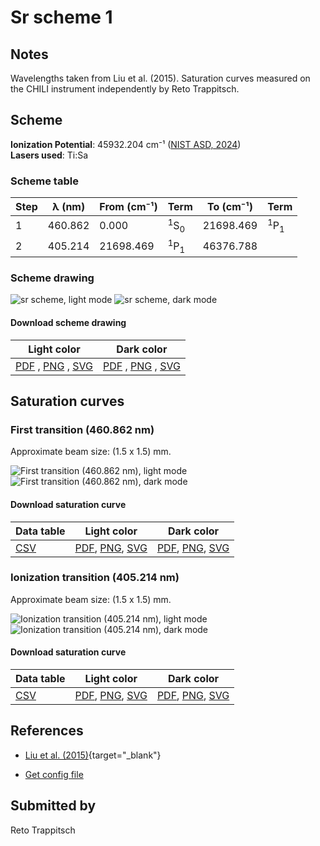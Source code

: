 # Sr scheme 1

## Notes

Wavelengths taken from Liu et al. (2015). Saturation curves measured on the CHILI instrument independently by Reto Trappitsch.



## Scheme

**Ionization Potential**: 45932.204 cm⁻¹ ([NIST ASD, 2024](https://www.nist.gov/pml/atomic-spectra-database))  
**Lasers used**: Ti:Sa

### Scheme table

| Step | λ (nm)  | From (cm⁻¹) |           Term            | To (cm⁻¹) |           Term            |
| ---- | ------- | ----------- | ------------------------- | --------- | ------------------------- |
| 1    | 460.862 | 0.000       | <sup>1</sup>S<sub>0</sub> | 21698.469 | <sup>1</sup>P<sub>1</sub> |
| 2    | 405.214 | 21698.469   | <sup>1</sup>P<sub>1</sub> | 46376.788 |                           |


### Scheme drawing

![sr scheme, light mode](sr-001/sr-001-light.png#only-light)
![sr scheme, dark mode](sr-001/sr-001-dark-web.png#only-dark)

#### Download scheme drawing

|                                            Light color                                            |                                           Dark color                                           |
| ------------------------------------------------------------------------------------------------- | ---------------------------------------------------------------------------------------------- |
| [PDF](sr-001/sr-001-light.pdf) , [PNG](sr-001/sr-001-light.png) , [SVG](sr-001/sr-001-light.svg)  | [PDF](sr-001/sr-001-dark.pdf) , [PNG](sr-001/sr-001-dark.png) , [SVG](sr-001/sr-001-dark.svg)  |


## Saturation curves

### First transition (460.862 nm)

Approximate beam size: (1.5 x 1.5) mm.

![First transition (460.862 nm), light mode](sr-001/sat-0-light.png#only-light)
![First transition (460.862 nm), dark mode](sr-001/sat-0-dark-web.png#only-dark)


#### Download saturation curve

|             Data table             |                                         Light color                                         |                                        Dark color                                        |
| ---------------------------------- | ------------------------------------------------------------------------------------------- | ---------------------------------------------------------------------------------------- |
| [CSV](sr-001/sat-0-data-table.csv) | [PDF](sr-001/sat-0-light.pdf), [PNG](sr-001/sat-0-light.png), [SVG](sr-001/sat-0-light.svg) | [PDF](sr-001/sat-0-dark.pdf), [PNG](sr-001/sat-0-dark.png), [SVG](sr-001/sat-0-dark.svg) |


### Ionization transition (405.214 nm)

Approximate beam size: (1.5 x 1.5) mm.

![Ionization transition (405.214 nm), light mode](sr-001/sat-1-light.png#only-light)
![Ionization transition (405.214 nm), dark mode](sr-001/sat-1-dark-web.png#only-dark)


#### Download saturation curve

|             Data table             |                                         Light color                                         |                                        Dark color                                        |
| ---------------------------------- | ------------------------------------------------------------------------------------------- | ---------------------------------------------------------------------------------------- |
| [CSV](sr-001/sat-1-data-table.csv) | [PDF](sr-001/sat-1-light.pdf), [PNG](sr-001/sat-1-light.png), [SVG](sr-001/sat-1-light.svg) | [PDF](sr-001/sat-1-dark.pdf), [PNG](sr-001/sat-1-dark.png), [SVG](sr-001/sat-1-dark.svg) |




## References

  - [Liu et al. (2015)](https://doi.org/10.1088/0004-637X/803/1/12){target="_blank"}

  - [Get config file](https://github.com/RIMS-Code/rims-code.github.io/blob/main/db/sr-001.json)



## Submitted by

Reto Trappitsch

